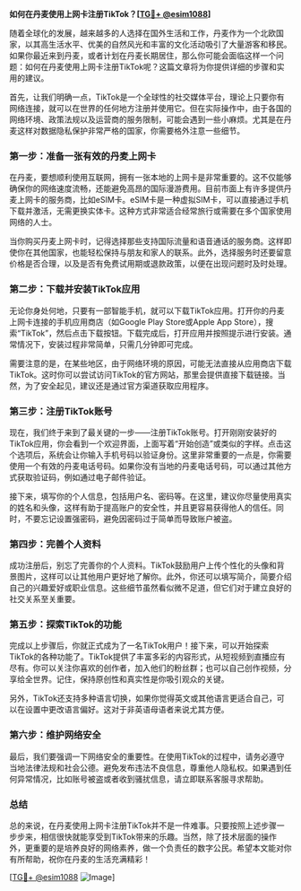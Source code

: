 **如何在丹麦使用上网卡注册TikTok？[[TG💪+ @esim1088](https://t.me/s/esim1088)]**

随着全球化的发展，越来越多的人选择在国外生活和工作，丹麦作为一个北欧国家，以其高生活水平、优美的自然风光和丰富的文化活动吸引了大量游客和移民。如果你最近来到丹麦，或者计划在丹麦长期居住，那么你可能会面临这样一个问题：如何在丹麦使用上网卡注册TikTok呢？这篇文章将为你提供详细的步骤和实用的建议。

首先，让我们明确一点，TikTok是一个全球性的社交媒体平台，理论上只要你有网络连接，就可以在世界的任何地方注册并使用它。但在实际操作中，由于各国的网络环境、政策法规以及运营商的服务限制，可能会遇到一些小麻烦。尤其是在丹麦这样对数据隐私保护非常严格的国家，你需要格外注意一些细节。

### **第一步：准备一张有效的丹麦上网卡**

在丹麦，要想顺利使用互联网，拥有一张本地的上网卡是非常重要的。这不仅能够确保你的网络速度流畅，还能避免高昂的国际漫游费用。目前市面上有许多提供丹麦上网卡的服务商，比如eSIM卡。eSIM卡是一种虚拟SIM卡，可以直接通过手机下载并激活，无需更换实体卡。这种方式非常适合经常旅行或需要在多个国家使用网络的人士。

当你购买丹麦上网卡时，记得选择那些支持国际流量和语音通话的服务商。这样即使你在其他国家，也能轻松保持与朋友和家人的联系。此外，选择服务时还要留意价格是否合理，以及是否有免费试用期或退款政策，以便在出现问题时及时处理。

### **第二步：下载并安装TikTok应用**

无论你身处何地，只要有一部智能手机，就可以下载TikTok应用。打开你的丹麦上网卡连接的手机应用商店（如Google Play Store或Apple App Store），搜索“TikTok”，然后点击下载按钮。下载完成后，打开应用并按照提示进行安装。通常情况下，安装过程非常简单，只需几分钟即可完成。

需要注意的是，在某些地区，由于网络环境的原因，可能无法直接从应用商店下载TikTok。这时你可以尝试访问TikTok的官方网站，那里会提供直接下载链接。当然，为了安全起见，建议还是通过官方渠道获取应用程序。

### **第三步：注册TikTok账号**

现在，我们终于来到了最关键的一步——注册TikTok账号。打开刚刚安装好的TikTok应用，你会看到一个欢迎界面，上面写着“开始创造”或类似的字样。点击这个选项后，系统会让你输入手机号码以验证身份。这里非常重要的一点是，你需要使用一个有效的丹麦电话号码。如果你没有当地的丹麦电话号码，可以通过其他方式获取验证码，例如通过电子邮件验证。

接下来，填写你的个人信息，包括用户名、密码等。在这里，建议你尽量使用真实的姓名和头像，这样有助于提高账户的安全性，并且更容易获得他人的信任。同时，不要忘记设置强密码，避免因密码过于简单而导致账户被盗。

### **第四步：完善个人资料**

成功注册后，别忘了完善你的个人资料。TikTok鼓励用户上传个性化的头像和背景图片，这样可以让其他用户更好地了解你。此外，你还可以填写简介，简要介绍自己的兴趣爱好或职业信息。这些细节虽然看似微不足道，但它们对于建立良好的社交关系至关重要。

### **第五步：探索TikTok的功能**

完成以上步骤后，你就正式成为了一名TikTok用户！接下来，可以开始探索TikTok的各种功能了。TikTok提供了丰富多彩的内容形式，从短视频到直播应有尽有。你可以关注你喜欢的创作者，加入他们的粉丝群；也可以自己创作视频，分享给全世界。记住，保持原创性和真实性是你吸引观众的关键。

另外，TikTok还支持多种语言切换，如果你觉得英文或其他语言更适合自己，可以在设置中更改语言偏好。这对于非英语母语者来说尤其方便。

### **第六步：维护网络安全**

最后，我们要强调一下网络安全的重要性。在使用TikTok的过程中，请务必遵守当地法律法规和社会公德。避免发布违法不良信息，尊重他人隐私权。如果遇到任何异常情况，比如账号被盗或者收到骚扰信息，请立即联系客服寻求帮助。

### **总结**

总的来说，在丹麦使用上网卡注册TikTok并不是一件难事。只要按照上述步骤一步步来，相信很快就能享受到TikTok带来的乐趣。当然，除了技术层面的操作外，更重要的是培养良好的网络素养，做一个负责任的数字公民。希望本文能对你有所帮助，祝你在丹麦的生活充满精彩！

[[TG💪+ @esim1088](https://t.me/s/esim1088) ![Image](https://i.postimg.cc/4NQfJmqS/Snipaste-2025-05-13-00-14-12.png)]